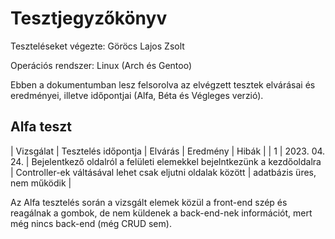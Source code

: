 # Tesztjegyzőkönyv

Teszteléseket végezte: Göröcs Lajos Zsolt

Operációs rendszer: Linux (Arch és Gentoo)

Ebben a dokumentumban lesz felsorolva az elvégzett tesztek elvárásai és eredményei, illetve időpontjai (Alfa, Béta és Végleges verzió).

## Alfa teszt

| Vizsgálat | Tesztelés időpontja | Elvárás | Eredmény | Hibák |
| 1 | 2023. 04. 24. | Bejelentkező oldalról a felületi elemekkel bejelntkezünk a kezdőoldalra | Controller-ek váltásával lehet csak eljutni oldalak között | adatbázis üres, nem működik |

Az Alfa tesztelés során a vizsgált elemek közül a front-end szép és reagálnak a gombok, de nem küldenek a back-end-nek információt, mert még nincs back-end (még CRUD sem).
